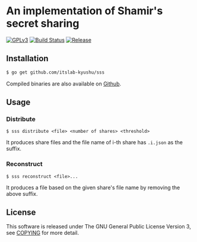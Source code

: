# An implementation of Shamir's secret sharing
[![GPLv3](https://img.shields.io/badge/license-GPLv3-blue.svg)](https://www.gnu.org/copyleft/gpl.html)
[![Build Status](https://travis-ci.org/itslab-kyushu/sss.svg?branch=master)](https://travis-ci.org/itslab-kyushu/sss)
[![Release](https://img.shields.io/badge/release-0.1.1-brightgreen.svg)](https://github.com/itslab-kyushu/sss/releases/tag/v0.1.1)

## Installation
```sh
$ go get github.com/itslab-kyushu/sss
```

Compiled binaries are also available on
[Github](https://github.com/itslab-kyushu/sss/releases).

## Usage
### Distribute
```
$ sss distribute <file> <number of shares> <threshold>
```

It produces share files and the file name of i-th share has `.i.json` as the
suffix.

### Reconstruct
```
$ sss reconstruct <file>...
```

It produces a file based on the given share's file name by removing the above
suffix.


## License
This software is released under The GNU General Public License Version 3,
see [COPYING](COPYING) for more detail.
